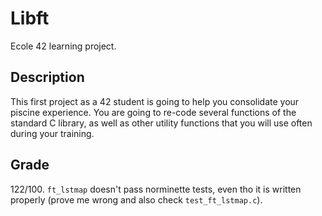 # Libft

Ecole 42 learning project.

## Description

This first project as a 42 student is going to help you consolidate your piscine experience. You are going to re-code several functions of the standard C library, as well as other utility functions that you will use often during your training.

## Grade

122/100. `ft_lstmap` doesn't pass norminette tests, even tho it is written properly (prove me wrong and also check `test_ft_lstmap.c`).
